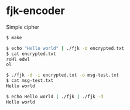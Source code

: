 fjk-encoder
===========

Simple cipher

```bash
$ make

$ echo "Hello world" | ./fjk -o encrypted.txt
$ cat encrypted.txt 
roHl edwl
ol

$ ./fjk -d -i encrypted.txt -o msg-test.txt
$ cat msg-test.txt 
Hello world

$ echo Hello world | ./fjk | ./fjk -d
Hello world

```
